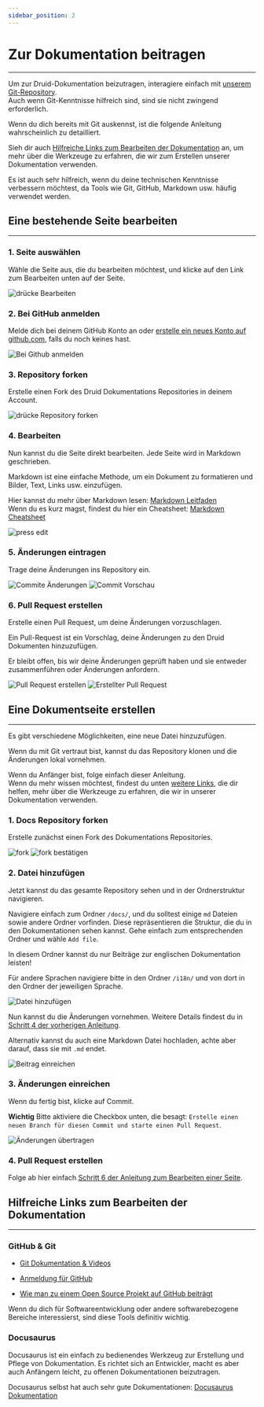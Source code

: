 ```yaml
---
sidebar_position: 2
---
```


# Zur Dokumentation beitragen
---

Um zur Druid-Dokumentation beizutragen, interagiere einfach mit [unserem Git-Repository](https://github.com/highcard-dev/docs).  
Auch wenn Git-Kenntnisse hilfreich sind, sind sie nicht zwingend erforderlich.

Wenn du dich bereits mit Git auskennst, ist die folgende Anleitung wahrscheinlich zu detailliert.

Sieh dir auch [Hilfreiche Links zum Bearbeiten der Dokumentation](#hilfreiche-links-zum-bearbeiten-der-dokumentation) an, um mehr über die Werkzeuge zu erfahren, die wir zum Erstellen unserer Dokumentation verwenden.  

Es ist auch sehr hilfreich, wenn du deine technischen Kenntnisse verbessern möchtest, da Tools wie Git, GitHub, Markdown usw. häufig verwendet werden.

## Eine bestehende Seite bearbeiten
---

### 1. Seite auswählen

Wähle die Seite aus, die du bearbeiten möchtest, und klicke auf den Link zum Bearbeiten unten auf der Seite.

![drücke Bearbeiten](img/1-start.png)

### 2. Bei GitHub anmelden

Melde dich bei deinem GitHub Konto an oder [erstelle ein neues Konto auf github.com](https://github.com/signup), falls du noch keines hast.

![Bei Github anmelden](img/2-login.png)

### 3. Repository forken

Erstelle einen Fork des Druid Dokumentations Repositories in deinem Account.

![drücke Repository forken](img/3-fork.png)

### 4. Bearbeiten

Nun kannst du die Seite direkt bearbeiten. Jede Seite wird in Markdown geschrieben.  

Markdown ist eine einfache Methode, um ein Dokument zu formatieren und Bilder, Text, Links usw. einzufügen.

Hier kannst du mehr über Markdown lesen: [Markdown Leitfaden](https://www.markdownguide.org/)  
Wenn du es kurz magst, findest du hier ein Cheatsheet: [Markdown Cheatsheet](https://www.markdownguide.org/cheat-sheet/)

![press edit](img/4-edit.png)

### 5. Änderungen eintragen

Trage deine Änderungen ins Repository ein.

![Commite Änderungen](img/5-commit.png)
![Commit Vorschau](img/6-commit-preview.png)

### 6. Pull Request erstellen

Erstelle einen Pull Request, um deine Änderungen vorzuschlagen. 

Ein Pull-Request ist ein Vorschlag, deine Änderungen zu den Druid Dokumenten hinzuzufügen.  

Er bleibt offen, bis wir deine Änderungen geprüft haben und sie entweder zusammenführen oder Änderungen anfordern.

![Pull Request erstellen](img/7-pr-create.png)
![Erstellter Pull Request](img/8-pr-preview.png)

## Eine Dokumentseite erstellen
---
Es gibt verschiedene Möglichkeiten, eine neue Datei hinzuzufügen.  

Wenn du mit Git vertraut bist, kannst du das Repository klonen und die Änderungen lokal vornehmen.  

Wenn du Anfänger bist, folge einfach dieser Anleitung.  
Wenn du mehr wissen möchtest, findest du unten [weitere Links](#hilfreiche-links-zum-bearbeiten-der-dokumentation), die dir helfen, mehr über die Werkzeuge zu erfahren, die wir in unserer Dokumentation verwenden.

### 1. Docs Repository forken

Erstelle zunächst einen Fork des Dokumentations Repositories.

![fork](img/add/1-fork.png)
![fork bestätigen](img/add/2-fork-submit.png)

### 2. Datei hinzufügen

Jetzt kannst du das gesamte Repository sehen und in der Ordnerstruktur navigieren.  

Navigiere einfach zum Ordner `/docs/`, und du solltest einige `md` Dateien sowie andere Ordner vorfinden. Diese repräsentieren die Struktur, die du in den Dokumentationen sehen kannst. Gehe einfach zum entsprechenden Ordner und wähle `Add file`.

In diesem Ordner kannst du nur Beiträge zur englischen Dokumentation leisten!

Für andere Sprachen navigiere bitte in den Ordner `/i18n/` und von dort in den Ordner der jeweiligen Sprache.

![Datei hinzufügen](img/add/3-add-file.png)

Nun kannst du die Änderungen vornehmen. Weitere Details findest du in [Schritt 4 der vorherigen Anleitung](#4-bearbeiten).

Alternativ kannst du auch eine Markdown Datei hochladen, achte aber darauf, dass sie mit `.md` endet.

![Beitrag einreichen](img/add/4-submit-file.png)

### 3. Änderungen einreichen

Wenn du fertig bist, klicke auf Commit.

**Wichtig** Bitte aktiviere die Checkbox unten, die besagt: `Erstelle einen neuen Branch für diesen Commit und starte einen Pull Request`.

![Änderungen übertragen](img/add/5-commit-pr.png)

### 4. Pull Request erstellen

Folge ab hier einfach [Schritt 6 der Anleitung zum Bearbeiten einer Seite](#6-pull-request-erstellen).

## Hilfreiche Links zum Bearbeiten der Dokumentation
---

### GitHub & Git

- [Git Dokumentation & Videos](https://git-scm.com/doc)

- [Anmeldung für GitHub](https://github.com/signup)

- [Wie man zu einem Open Source Projekt auf GitHub beiträgt](https://egghead.io/courses/how-to-contribute-to-an-open-source-project-on-github)

Wenn du dich für Softwareentwicklung oder andere softwarebezogene Bereiche interessierst, sind diese Tools definitiv wichtig.


### Docusaurus

Docusaurus ist ein einfach zu bedienendes Werkzeug zur Erstellung und Pflege von Dokumentation.
Es richtet sich an Entwickler, macht es aber auch Anfängern leicht, zu offenen Dokumentationen beizutragen.

Docusaurus selbst hat auch sehr gute Dokumentationen: [Docusaurus Dokumentation](https://docusaurus.io/)